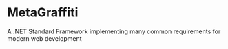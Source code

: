 # MetaGraffiti
A .NET Standard Framework implementing many common requirements for modern web development
